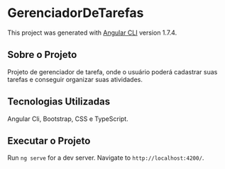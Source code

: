 # GerenciadorDeTarefas

This project was generated with [Angular CLI](https://github.com/angular/angular-cli) version 1.7.4.

## Sobre o Projeto
Projeto de gerenciador de tarefa, onde o usuário poderá cadastrar suas tarefas e conseguir organizar suas atividades.

## Tecnologias Utilizadas
Angular Cli, Bootstrap, CSS e TypeScript.

## Executar o Projeto

Run `ng serve` for a dev server. Navigate to `http://localhost:4200/`.
